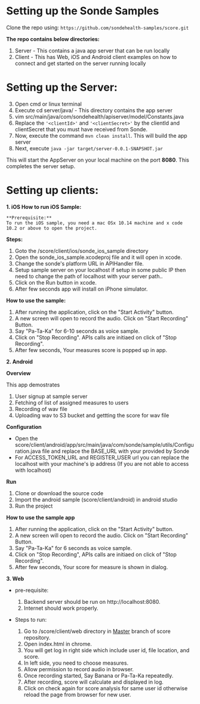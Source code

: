 # Setting up the Sonde Samples

Clone the repo using: `https://github.com/sondehealth-samples/score.git`

**The repo contains below directories:**
1. Server - This contains a java app server that can be run locally
2. Client - This has Web, iOS and Android client examples on how to connect and get started on the server running locally


# Setting up the Server:
3. Open cmd or linux terminal
4. Execute cd server/java/ - This directory contains the app server
5. vim src/main/java/com/sondehealth/apiserver/model/Constants.java
6. Replace the `'<clientId>'` and `'<clientSecret>'` by the clientId and clientSecret that you must have received from Sonde.
7. Now, execute  the command `mvn clean install`. This will build the app server
8. Next, execute  `java -jar target/server-0.0.1-SNAPSHOT.jar`

This will start the AppServer on your local machine on the port **8080**. This completes the server setup.

# Setting up clients:

 **1. iOS How to run iOS Sample:**
 
	**Prerequisite:**
	To run the iOS sample, you need a mac OSx 10.14 machine and x code 10.2 or above to open the project.

**Steps:**
1. Goto the /score/⁨client⁩/⁨ios/⁨sonde_ios_sample⁩ directory
 2. Open the sonde_ios_sample.xcodeproj file and it will open in xcode.
 3. Change the sonde's platform URL in APIHandler file.
 4. Setup sample server on your localhost if setup in some public IP then need to change the path of localhost with your server path..
 5. Click on the Run button in xcode.
 6. After few seconds app will install on iPhone simulator.
 
**How to use the sample:**
1. After running the application, click on the "Start Activity" button.
 2. A new screen will open to record the audio. Click on "Start Recording" Button.
 3. Say "Pa-Ta-Ka" for 6-10 seconds as voice sample.
 4. Click on "Stop Recording". APIs calls are initiaed on click of "Stop Recording".
 5. After few seconds, Your measures score is popped up in app.

**2. Android**

**Overview**

This app demostrates

1. User signup at sample server
2. Fetching of list of assigned measures to users
3. Recording of wav file
4. Uploading wav to S3 bucket and gettting the score for wav file
	
**Configuration**

- Open the score/client/android/app/src/main/java/com/sonde/sample/utils/Configuration.java file and replace the BASE_URL with your provided by Sonde
- For ACCESS_TOKEN_URL and REGISTER_USER url you can replace the localhost with your machine's ip address (If you are not able to access with localhost)
	
**Run**

1. Clone or download the source code
2. Import the android sample (score/client/android) in android studio
3. Run the project

**How to use the sample app**

1. After running the application, click on the "Start Activity" button.
2. A new screen will open to record the audio. Click on "Start Recording" Button.
3. Say "Pa-Ta-Ka" for 6 seconds as voice sample.
4. Click on "Stop Recording", APIs calls are initiaed on click of "Stop Recording".
5. After few seconds, Your score for measure is shown in dialog.


**3. Web**

 - pre-requisite:
  
	1. Backend server should be run on http://localhost:8080.
	2. Internet should work properly.

 - Steps to run:

	1. Go to /score/client/web directory in [Master] branch of score repository.
	2. Open index.html in chrome.
	3. You will get log in right side which include user id, file location, and score.
	4. In left side, you need to choose measures.
	5. Allow permission to record audio in browser.
	6. Once recording started, Say Banana or Pa-Ta-Ka repeatedly.
	7. After recording, score will calculate and displayed in log.
	8. Click on check again for score analysis for same user id otherwise reload the page from browser for  new user.


 [Web]: <https://github.com/sondehealth-samples/score/tree/master/client/web>
 [Master]: <https://github.com/sondehealth-samples/score>
